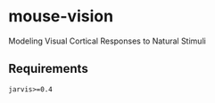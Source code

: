 # mouse-vision
 Modeling Visual Cortical Responses to Natural Stimuli

## Requirements
`jarvis>=0.4`
